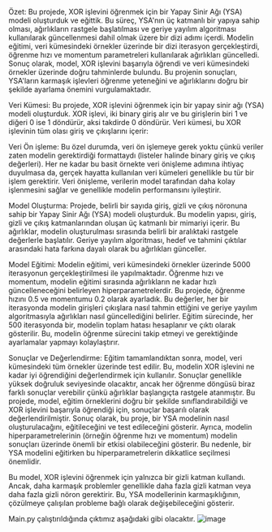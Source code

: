 Özet:
Bu projede, XOR işlevini öğrenmek için bir Yapay Sinir Ağı (YSA) modeli oluşturduk ve eğittik. Bu süreç, YSA'nın üç katmanlı bir yapıya sahip olması, ağırlıkların rastgele başlatılması ve geriye yayılım algoritması kullanılarak güncellenmesi dahil olmak üzere bir dizi adımı içerdi. Modelin eğitimi, veri kümesindeki örnekler üzerinde bir dizi iterasyon gerçekleştirdi, öğrenme hızı ve momentum parametreleri kullanılarak ağırlıkları güncelledi. Sonuç olarak, model, XOR işlevini başarıyla öğrendi ve veri kümesindeki örnekler üzerinde doğru tahminlerde bulundu. Bu projenin sonuçları, YSA'ların karmaşık işlevleri öğrenme yeteneğini ve ağırlıklarını doğru bir şekilde ayarlama önemini vurgulamaktadır.

Veri Kümesi:
Bu projede, XOR işlevini öğrenmek için bir yapay sinir ağı (YSA) modeli oluşturduk. XOR işlevi, iki binary giriş alır ve bu girişlerin biri 1 ve diğeri 0 ise 1 döndürür, aksi takdirde 0 döndürür. Veri kümesi, bu XOR işlevinin tüm olası giriş ve çıkışlarını içerir:


Veri Ön işleme:
Bu özel durumda, veri ön işlemeye gerek yoktu çünkü veriler zaten modelin gerektirdiği formattaydı (listeler halinde binary giriş ve çıkış değerleri). Her ne kadar bu basit örnekte veri önişleme adımına ihtiyaç duyulmasa da, gerçek hayatta kullanılan veri kümeleri genellikle bu tür bir işlem gerektirir. Veri önişleme, verilerin model tarafından daha kolay işlenmesini sağlar ve genellikle modelin performansını iyileştirir.

Model Oluşturma:
Projede, belirli bir sayıda giriş, gizli ve çıkış nöronuna sahip bir Yapay Sinir Ağı (YSA) modeli oluşturduk. Bu modelin yapısı, giriş, gizli ve çıkış katmanlarından oluşan üç katmanlı bir mimariyi içerir. Bu ağırlıklar, modelin oluşturulması sırasında belirli bir aralıktaki rastgele değerlerle başlatılır. Geriye yayılım algoritması, hedef ve tahmini çıktılar arasındaki hata farkına dayalı olarak bu ağırlıkları günceller.

Model Eğitimi:
Modelin eğitimi, veri kümesindeki örnekler üzerinde 5000 iterasyonun gerçekleştirilmesi ile yapılmaktadır. Öğrenme hızı ve momentum, modelin eğitimi sırasında ağırlıkların ne kadar hızlı güncelleneceğini belirleyen hiperparametrelerdir. Bu projede, öğrenme hızını 0.5 ve momentumu 0.2 olarak ayarladık. Bu değerler, her bir iterasyonda modelin girişleri çıkışlara nasıl tahmin ettiğini ve geriye yayılım algoritmasıyla ağırlıkları nasıl güncellediğini belirler. Eğitim sürecinde, her 500 iterasyonda bir, modelin toplam hatası hesaplanır ve çıktı olarak gösterilir. Bu, modelin öğrenme sürecini takip etmeyi ve gerektiğinde ayarlamalar yapmayı kolaylaştırır.

Sonuçlar ve Değerlendirme:
Eğitim tamamlandıktan sonra, model, veri kümesindeki tüm örnekler üzerinde test edilir. Bu, modelin XOR işlevini ne kadar iyi öğrendiğini değerlendirmek için kullanılır. Sonuçlar genellikle yüksek doğruluk seviyesinde olacaktır, ancak her öğrenme döngüsü biraz farklı sonuçlar verebilir çünkü ağırlıklar başlangıçta rastgele atanmıştır. Bu projede, model, eğitim örneklerini doğru bir şekilde sınıflandırabildiği ve XOR işlevini başarıyla öğrendiği için, sonuçlar başarılı olarak değerlendirilmiştir.  Sonuç olarak, bu proje, bir YSA modelinin nasıl oluşturulacağını, eğitileceğini ve test edileceğini gösterir. Ayrıca, modelin hiperparametrelerinin (örneğin öğrenme hızı ve momentum) modelin sonuçları üzerinde önemli bir etkisi olabileceğini gösterir. Bu nedenle, bir YSA modelini eğitirken bu hiperparametrelerin dikkatlice seçilmesi önemlidir.

Bu model, XOR işlevini öğrenmek için yalnızca bir gizli katman kullandı. Ancak, daha karmaşık problemler genellikle daha fazla gizli katman veya daha fazla gizli nöron gerektirir. Bu, YSA modellerinin karmaşıklığının, çözülmeye çalışılan probleme bağlı olarak değişebileceğini gösterir.

Main.py çalıştırıldığında çıktımız aşağıdaki gibi olacaktır.
![image](https://github.com/kksal55/backpropagation_algorithm/assets/11652726/17beb6d3-1fa4-42ea-b89a-ca61e71aaaf9)
